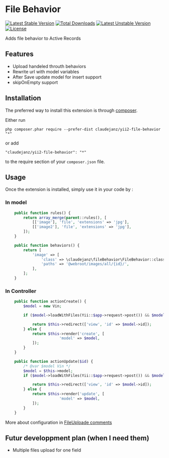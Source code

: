 File Behavior
=============

[![Latest Stable Version](https://poser.pugx.org/claudejanz/yii2-file-behavior/v/stable.svg)](https://packagist.org/packages/claudejanz/yii2-file-behavior) [![Total Downloads](https://poser.pugx.org/claudejanz/yii2-file-behavior/downloads.svg)](https://packagist.org/packages/claudejanz/yii2-file-behavior) [![Latest Unstable Version](https://poser.pugx.org/claudejanz/yii2-file-behavior/v/unstable.svg)](https://packagist.org/packages/claudejanz/yii2-file-behavior) [![License](https://poser.pugx.org/claudejanz/yii2-file-behavior/license.svg)](https://packagist.org/packages/claudejanz/yii2-file-behavior)


Adds file behavior to Active Records

Features
-----

* Upload handeled throuth behaviors
* Rewrite url with model variables
* After Save update model for insert support
* skipOnEmpty support 

Installation
------------

The preferred way to install this extension is through [composer](http://getcomposer.org/download/).

Either run

```
php composer.phar require --prefer-dist claudejanz/yii2-file-behavior "*"
```

or add

```
"claudejanz/yii2-file-behavior": "*"
```

to the require section of your `composer.json` file.


Usage
-----

Once the extension is installed, simply use it in your code by  :

### In model

```php
    public function rules() {
        return array_merge(parent::rules(), [
            [['image'], 'file', 'extensions' => 'jpg'],
            [['image2'], 'file', 'extensions' => 'jpg'],
        ]);
    }

    public function behaviors() {
        return [
            'image' => [
                'class' => \claudejanz\fileBehavior\FileBehavior::className(),
                'paths' => '@webroot/images/all/{id}/',
            ],
        ];
    }
```

### In Controller

```php
    public function actionCreate() {
        $model = new Vin;

        if ($model->loadWithFiles(Yii::$app->request->post()) && $model->save()) {

            return $this->redirect(['view', 'id' => $model->id]);
        } else {
            return $this->render('create', [
                        'model' => $model,
            ]);
        }
    }

    public function actionUpdate($id) {
        /* @var $model Vin */
        $model = $this->model;
        if ($model->loadWithFiles(Yii::$app->request->post()) && $model->save()) {

            return $this->redirect(['view', 'id' => $model->id]);
        } else {
            return $this->render('update', [
                        'model' => $model,
            ]);
        }
    }
```

More about configuration in [FileUploade comments](https://github.com/claudejanz/yii2-file-behavior/blob/master/FileBehavior.php)

Futur developpment plan (when I need them)
-----

* Multiple files upload for one field